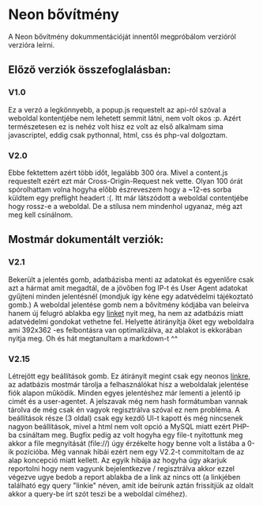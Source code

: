 # Neon bővítmény

A Neon bővítmény dokummentációját innentől megpróbálom verzióról verzióra leírni.

## Előző verziók összefoglalásban:

### V1.0

Ez a verzó a legkönnyebb, a popup.js requestelt az api-ról szóval a weboldal kontentjébe nem lehetett semmit látni, nem volt okos :p. Azért természetesen ez is nehéz volt hisz ez volt az első alkalmam sima javascriptel, eddig csak pythonnal, html, css és php-val dolgoztam.

### V2.0
Ebbe fektettem azért több időt, legalább 300 óra. Mivel a content.js requestelt ezért ezt már Cross-Origin-Request nek vette. Olyan 100 órát spórolhattam volna hogyha előbb észreveszem hogy a ~12-es sorba küldtem egy preflight headert :(. Itt már látszódott a weboldal contentjébe hogy rossz-e a weboldal. De a stílusa nem mindenhol ugyanaz, még azt meg kell csinálnom.

## Mostmár dokumentált verziók:

### V2.1

Bekerült a jelentés gomb, adatbázisba menti az adatokat és egyenlőre csak azt a hármat amit megadtál, de a jövőben fog IP-t és User Agent adatokat gyűjteni minden jelentésnél (mondjuk így kéne egy adatvédelmi tájékoztató gomb.) A weboldal jelentése gomb nem a bővítmény kódjába van beleírva hanem új felugró ablakba egy [linket](https://neoncommunity.ml/extension/requestpage.html) nyit meg, ha nem az adatbázis miatt adatvédelmi gondokat vethetne fel. Helyette átirányítja őket egy weboldalra ami 392x362 -es felbontásra van optimalizálva, az ablakot is ekkorában nyitja meg. Oh és hát megtanultam a markdown-t ^^

### V2.15

Létrejött egy beállítások gomb. Ez átirányít megint csak egy neonos [linkre](https://neoncommunity.ml/extension/index.php), az adatbázis mostmár tárolja a felhasználókat hisz a weboldalak jelentése fiók alapon működik. Minden egyes jelentéshez már lementi a jelentő ip cimét és a user-agentet. A jelszavak még nem hash formátumban vannak tárolva de még csak én vagyok regisztrálva szóval ez nem probléma. A beállítások része (3 oldal) csak egy kezdő UI-t kapott és még nincsenek nagyon beállítások, mivel a html nem volt opció a MySQL miatt ezért PHP-ba csináltam meg. Bugfix pedig az volt hogyha egy file-t nyitottunk meg akkor a file megnyitását (file://) úgy érzékelte hogy benne volt a listába a 0-ik pozícióba. Még vannak hibái ezért nem egy V2.2-t commitoltam de az alap koncepció miatt kellett. Az egyik hibája az hogyha úgy akarjuk reportolni hogy nem vagyunk bejelentkezve / regisztrálva akkor ezzel végezve ugye bedob a report ablakba de a link az nincs ott (a linkjében található egy query "linkie" néven, amit ide beírunk aztán frissítjük az oldalt akkor a query-be írt szót teszi be a weboldal címéhez).